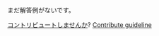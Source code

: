 
まだ解答例がないです。

[コントリビュートしませんか](https://github.com/BFEdev/BFE.dev-solutions/blob/main/question/tell-us-the-difference-between-common-image-format-on-the-web_ja.md)?  [Contribute guideline](https://github.com/BFEdev/BFE.dev-solutions#how-to-contribute)
